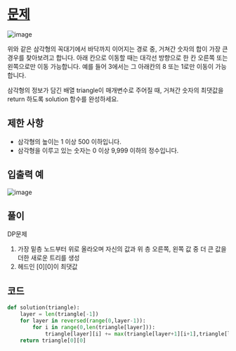 # [문제](https://programmers.co.kr/learn/courses/30/lessons/43105)  
![image](https://user-images.githubusercontent.com/59672592/143397724-73a5b2ee-d935-4ac3-a1a8-e78fd78f2560.png)


위와 같은 삼각형의 꼭대기에서 바닥까지 이어지는 경로 중, 거쳐간 숫자의 합이 가장 큰 경우를 찾아보려고 합니다. 아래 칸으로 이동할 때는 대각선 방향으로 한 칸 오른쪽 또는 왼쪽으로만 이동 가능합니다. 예를 들어 3에서는 그 아래칸의 8 또는 1로만 이동이 가능합니다.

삼각형의 정보가 담긴 배열 triangle이 매개변수로 주어질 때, 거쳐간 숫자의 최댓값을 return 하도록 solution 함수를 완성하세요.

## 제한 사항  
- 삼각형의 높이는 1 이상 500 이하입니다.
- 삼각형을 이루고 있는 숫자는 0 이상 9,999 이하의 정수입니다.
## 입출력 예  
![image](https://user-images.githubusercontent.com/59672592/143397798-ec5d39c9-e69c-4cfd-8d5a-e5d392a4c616.png)


## 풀이
DP문제  
1. 가장 밑층 노드부터 위로 올라오며 자신의 값과 위 층 오른쪽, 왼쪽 값 중 더 큰 값을 더한 새로운 트리를 생성  
2. 헤드인 [0][0]이 최댓값
## 코드  
```python
def solution(triangle):
    layer = len(triangle[-1])
    for layer in reversed(range(0,layer-1)):
        for i in range(0,len(triangle[layer])):
            triangle[layer][i] += max(triangle[layer+1][i+1],triangle[layer+1][i])
    return triangle[0][0]
```
